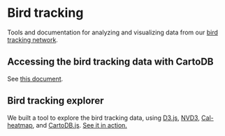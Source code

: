 # Bird tracking

Tools and documentation for analyzing and visualizing data from our [bird tracking network](http://lifewatch.inbo.be/blog/tag/bird-tracking.html).

## Accessing the bird tracking data with CartoDB

See [this document](cartodb/README.md).

## Bird tracking explorer

We built a tool to explore the bird tracking data, using [D3.js](http://d3js.org/), [NVD3](http://nvd3.org), [Cal-heatmap](http://kamisama.github.io/cal-heatmap/), and [CartoDB.js](http://developers.cartodb.com/documentation/cartodb-js.html). [See it in action.](http://lifewatchinbo.github.io/bird-tracking/explorer/index.html)
